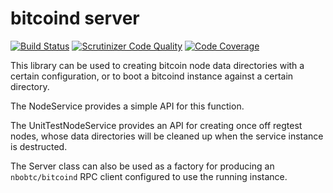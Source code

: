 bitcoind server
================

[![Build Status](https://travis-ci.org/Bit-Wasp/bitcoind-server.svg?branch=master)](https://travis-ci.org/Bit-Wasp/bitcoind-server)
[![Scrutinizer Code Quality](https://scrutinizer-ci.com/g/Bit-Wasp/bitcoind-server/badges/quality-score.png?b=master)](https://scrutinizer-ci.com/g/Bit-Wasp/bitcoind-server/?branch=master)
[![Code Coverage](https://scrutinizer-ci.com/g/Bit-Wasp/bitcoind-server/badges/coverage.png?b=master)](https://scrutinizer-ci.com/g/Bit-Wasp/bitcoind-server/?branch=master)

This library can be used to creating bitcoin node data
directories with a certain configuration, or to boot
a bitcoind instance against a certain directory.

The NodeService provides a simple API for this function.

The UnitTestNodeService provides an API for creating
once off regtest nodes, whose data directories will be
cleaned up when the service instance is destructed.

The Server class can also be used as a factory for
producing an `nbobtc/bitcoind` RPC client configured
to use the running instance.

